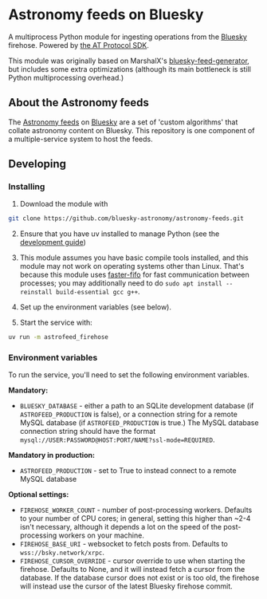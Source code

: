 # Astronomy feeds on Bluesky

A multiprocess Python module for ingesting operations from the [Bluesky](https://bsky.app) firehose. Powered by [the AT Protocol SDK](https://atproto.blue).

This module was originally based on MarshalX's [bluesky-feed-generator](https://github.com/MarshalX/bluesky-feed-generator), but includes some extra optimizations (although its main bottleneck is still Python multiprocessing overhead.)

## About the Astronomy feeds

The [Astronomy feeds](https://bsky.app/profile/emily.space/feed/astro) on [Bluesky](https://bsky.app/) are a set of 'custom algorithms' that collate astronomy content on Bluesky. This repository is one component of a multiple-service system to host the feeds.


## Developing

### Installing

1. Download the module with

```bash
git clone https://github.com/bluesky-astronomy/astronomy-feeds.git
```

2. Ensure that you have uv installed to manage Python (see the [development guide](https://github.com/bluesky-astronomy/development-guide))

3. This module assumes you have basic compile tools installed, and this module may not work on operating systems other than Linux. That's because this module uses [faster-fifo](https://github.com/alex-petrenko/faster-fifo) for fast communication between processes; you may additionally need to do `sudo apt install --reinstall build-essential gcc g++`.

4. Set up the environment variables (see below).

5. Start the service with:

```bash
uv run -m astrofeed_firehose
```

### Environment variables

To run the service, you'll need to set the following environment variables.

**Mandatory:**

- `BLUESKY_DATABASE` - either a path to an SQLite development database (if `ASTROFEED_PRODUCTION` is false), or a connection string for a remote MySQL database (if `ASTROFEED_PRODUCTION` is true.) The MySQL database connection string should have the format `mysql://USER:PASSWORD@HOST:PORT/NAME?ssl-mode=REQUIRED`.

**Mandatory in production:**

- `ASTROFEED_PRODUCTION` - set to True to instead connect to a remote MySQL database

**Optional settings:**

- `FIREHOSE_WORKER_COUNT` - number of post-processing workers. Defaults to your number of CPU cores; in general, setting this higher than ~2-4 isn't necessary, although it depends a lot on the speed of the post-processing workers on your machine.
- `FIREHOSE_BASE_URI` - websocket to fetch posts from. Defaults to `wss://bsky.network/xrpc`.
- `FIREHOSE_CURSOR_OVERRIDE` - cursor override to use when starting the firehose. Defaults to None, and it will instead fetch a cursor from the database. If the database cursor does not exist or is too old, the firehose will instead use the cursor of the latest Bluesky firehose commit.

